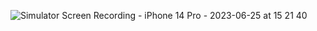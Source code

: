 ![Simulator Screen Recording - iPhone 14 Pro - 2023-06-25 at 15 21 40](https://github.com/LeeJaeheee/AllenSwiftMasterSchool/assets/74818845/f8a6e25d-370b-4b62-9891-7b9c46fa1f01)
